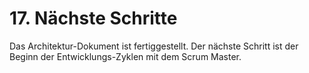 # 17. Nächste Schritte
Das Architektur-Dokument ist fertiggestellt. Der nächste Schritt ist der Beginn der Entwicklungs-Zyklen mit dem Scrum Master.